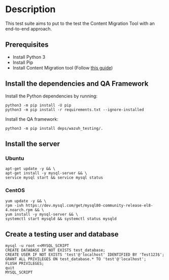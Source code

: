 # Description

This test suite aims to put to the test the Content Migration Tool with an end-to-end approach.

## Prerequisites

- Install Python 3
- Install Pip
- Install Content Migration tool (Follow [this guide](https://github.com/wazuh/wazuh-content#readme))

## Install the dependencies and QA Framework

Install the Python dependencies by running:

```
python3 -m pip install -U pip
python3 -m pip install -r requirements.txt --ignore-installed
```

Install the QA framework:

```
python3 -m pip install deps/wazuh_testing/.
```

## Install the server

### Ubuntu

```
apt-get update -y && \
apt-get install -y mysql-server && \
service mysql start && service mysql status
```

### CentOS

```
yum update -y && \
rpm -ivh https://dev.mysql.com/get/mysql80-community-release-el8-4.noarch.rpm && \
yum install -y mysql-server && \
systemctl start mysqld && systemctl status mysqld
```

## Create a testing user and database

```
mysql -u root <<MYSQL_SCRIPT
CREATE DATABASE IF NOT EXISTS test_database;
CREATE USER IF NOT EXISTS 'test'@'localhost' IDENTIFIED BY 'Test123$';
GRANT ALL PRIVILEGES ON test_database.* TO 'test'@'localhost';
FLUSH PRIVILEGES;
quit
MYSQL_SCRIPT
```
